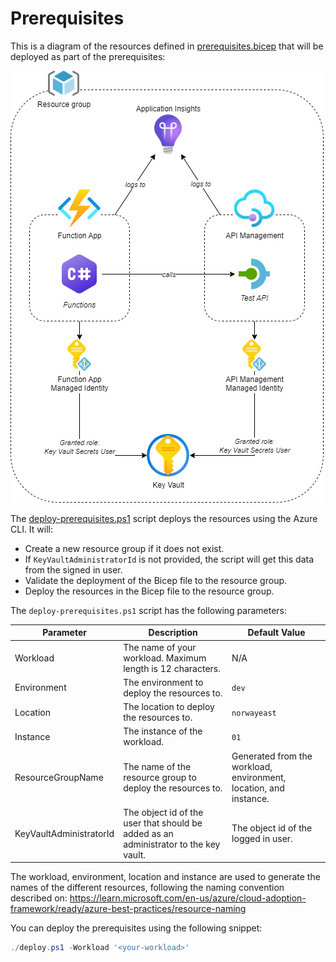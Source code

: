 # Prerequisites

This is a diagram of the resources defined in [prerequisites.bicep](./prerequisites.bicep) that will be deployed as part of the prerequisites:

![Prerequisites](./prerequisites.drawio.png)

The [deploy-prerequisites.ps1](./deploy-prerequisites.ps1) script deploys the resources using the Azure CLI. It will:
- Create a new resource group if it does not exist.
- If `KeyVaultAdministratorId` is not provided, the script will get this data from the signed in user.
- Validate the deployment of the Bicep file to the resource group.
- Deploy the resources in the Bicep file to the resource group.

The `deploy-prerequisites.ps1` script has the following parameters:

| Parameter | Description | Default Value |
|-|-|-|
| Workload | The name of your workload. Maximum length is 12 characters. | N/A |
| Environment | The environment to deploy the resources to. | `dev` |
| Location | The location to deploy the resources to. | `norwayeast` |
| Instance | The instance of the workload. | `01` |
| ResourceGroupName | The name of the resource group to deploy the resources to. | Generated from the workload, environment, location, and instance. |
| KeyVaultAdministratorId | The object id of the user that should be added as an administrator to the key vault. | The object id of the logged in user. |

The workload, environment, location and instance are used to generate the names of the different resources, following the naming convention described on: https://learn.microsoft.com/en-us/azure/cloud-adoption-framework/ready/azure-best-practices/resource-naming

You can deploy the prerequisites using the following snippet:

```powershell
./deploy.ps1 -Workload '<your-workload>'
```
